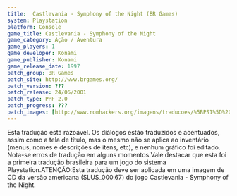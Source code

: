 ```yaml
---
title:  Castlevania - Symphony of the Night (BR Games)
system: Playstation
platform: Console
game_title: Castlevania - Symphony of the Night
game_category: Ação / Aventura
game_players: 1
game_developer: Konami
game_publisher: Konami
game_release_date: 1997
patch_group: BR Games
patch_site: http://www.brgames.org/
patch_version: ???
patch_release: 24/06/2001
patch_type: PPF 2.0
patch_progress: ???
patch_images: [http://www.romhackers.org/imagens/traducoes/%5BPS1%5D%20Castlevania%20-%20Symphony%20of%20the%20Night%20-%20BR%20Games%20-%201.jpg,http://www.romhackers.org/imagens/traducoes/%5BPS1%5D%20Castlevania%20-%20Symphony%20of%20the%20Night%20-%20BR%20Games%20-%202.jpg,http://www.romhackers.org/imagens/traducoes/%5BPS1%5D%20Castlevania%20-%20Symphony%20of%20the%20Night%20-%20BR%20Games%20-%203.jpg]
---
```

Esta tradução está razoável. Os diálogos estão traduzidos e acentuados, assim como a tela de título, mas o mesmo não se aplica ao inventário (menus, nomes e descrições de itens, etc), e nenhum gráfico foi editado. Nota-se erros de tradução em alguns momentos.Vale destacar que esta foi a primeira tradução brasileira para um jogo do sistema Playstation.ATENÇÃO:Esta tradução deve ser aplicada em uma imagem de CD da versão americana (SLUS_000.67) do jogo Castlevania - Symphony of the Night.